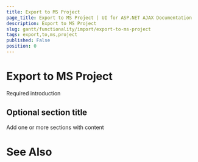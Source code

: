 ```yaml
---
title: Export to MS Project
page_title: Export to MS Project | UI for ASP.NET AJAX Documentation
description: Export to MS Project
slug: gantt/functionality/import/export-to-ms-project
tags: export,to,ms,project
published: False
position: 0
---
```


# Export to MS Project



Required introduction

## Optional section title

Add one or more sections with content

# See Also
